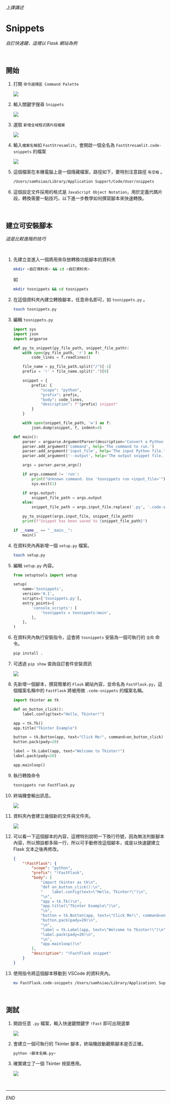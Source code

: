 _上課講述_

# Snippets

_自訂快速鍵，這裡以 Flask 網站為例_


<br>

## 開始

1. 打開 `命令選擇區 Command Palette`

    ![](images/img_01.png)

2. 輸入關鍵字搜尋 `Snippets`
   
   ![](images/img_02.png)

3. 選取 `新增全域程式碼片段檔案`
   
   ![](images/img_03.png)

4. 輸入`檔案名稱`如 `FastStresamlit`，會開啟一個全名為 `FastStresamlit.code-snippets` 的檔案
   
   ![](images/img_04.png)

5. 這個檔案在本機電腦上是一個隱藏檔案，路徑如下，要特別注意路徑 `有空格` 。

    ```bash
    /Users/samhsiao/Library/Application Support/Code/User/snippets
    ```

6. 這個設定文件採用的格式是 `JavaScript Object Notation`，用於定義代碼片段，轉換需要一點技巧，以下進一步教學如何撰寫腳本來快速轉換。

<br>

## 建立可安裝腳本

_這是比較進階的技巧_

<br>

1. 先建立並進入一個將用來存放轉換功能腳本的資料夾

    ```bash
    mkdir <自訂資料夾> && cd <自訂資料夾>
    ```
    如
    ```bash
    mkdir tosnippets && cd tosnippets
    ```

2. 在這個資料夾內建立轉換腳本，任意命名即可，如 `tosnippets.py` 。

    ```bash
    touch tosnippets.py
    ```

3. 編輯 `tosnippets.py`

    ```python
    import sys
    import json
    import argparse

    def py_to_snippet(py_file_path, snippet_file_path):
        with open(py_file_path, 'r') as f:
            code_lines = f.readlines()

        file_name = py_file_path.split("/")[-1]
        prefix = '!' + file_name.split(".")[0]

        snippet = {
            prefix: {
                "scope": "python",
                "prefix": prefix,
                "body": code_lines,
                "description": f"{prefix} snippet"
            }
        }

        with open(snippet_file_path, 'w') as f:
            json.dump(snippet, f, indent=4)

    def main():
        parser = argparse.ArgumentParser(description='Convert a Python file to a VS Code snippet.')
        parser.add_argument('command', help='The command to run.')
        parser.add_argument('input_file', help='The input Python file.')
        parser.add_argument('--output', help='The output snippet file. If not provided, defaults to the input file name with a .code-snippets extension.')

        args = parser.parse_args()

        if args.command != 'run':
            print("Unknown command. Use 'tosnippets run <input_file>'")
            sys.exit(1)

        if args.output:
            snippet_file_path = args.output
        else:
            snippet_file_path = args.input_file.replace('.py', '.code-snippets')

        py_to_snippet(args.input_file, snippet_file_path)
        print(f"Snippet has been saved to {snippet_file_path}")

    if __name__ == "__main__":
        main()
    ```

4. 在資料夾內再新增一個 `setup.py` 檔案。

    ```bash
    touch setup.py
    ```

5. 編輯 `setup.py` 內容。

    ```python
    from setuptools import setup

    setup(
        name='tosnippets',
        version='0.1',
        scripts=['tosnippets.py'],
        entry_points={
            'console_scripts': [
                'tosnippets = tosnippets:main',
            ],
        },
    )
    ```

6. 在資料夾內執行安裝指令，這會將 `tosnippets` 安裝為一個可執行的 `全局` 命令。

    ```bash
    pip install .
    ```

7. 可透過 `pip show` 查詢自訂套件安裝資訊
   
   ![](images/img_05.png)

8. 先新增一個腳本，撰寫簡單的 `Flask` 網站內容，並命名為 `FastFlask.py`，這個檔案名稱中的 `FastFlask` 將被用做 `.code-snippets` 的檔案名稱。

    ```python
    import tkinter as tk

    def on_button_click():
        label.config(text="Hello, Tkinter!")

    app = tk.Tk()
    app.title("Tkinter Example")

    button = tk.Button(app, text="Click Me!", command=on_button_click)
    button.pack(pady=20)

    label = tk.Label(app, text="Welcome to Tkinter!")
    label.pack(pady=20)

    app.mainloop()
    ```

9. 執行轉換命令

    ```bash
    tosnippets run FastFlask.py
    ```

10. 終端機會輸出訊息。
    
    ![](images/img_06.png)

11. 資料夾內會建立幾個新的文件與文件夾。
    
    ![](images/img_07.png)

12. 可以看一下這個腳本的內容，這裡特別說明一下換行符號，因為無法判斷腳本內容，所以預設都多隔一行，所以可手動修改這個腳本，或是以快速鍵建立 Flask 文本之後再修改。

    ```json
    {
        "!FastFlask": {
            "scope": "python",
            "prefix": "!FastFlask",
            "body": [
                "import tkinter as tk\n",
                "def on_button_click():\n",
                "    label.config(text=\"Hello, Tkinter!\")\n",
                "\n",
                "app = tk.Tk()\n",
                "app.title(\"Tkinter Example\")\n",
                "\n",
                "button = tk.Button(app, text=\"Click Me!\", command=on_button_click)\n",
                "button.pack(pady=20)\n",
                "\n",
                "label = tk.Label(app, text=\"Welcome to Tkinter!\")\n",
                "label.pack(pady=20)\n",
                "\n",
                "app.mainloop()\n"
            ],
            "description": "!FastFlask snippet"
        }
    }
    ```

13. 使用指令將這個腳本移動到 VSCode 的資料夾內。

    ```bash
    mv FastFlask.code-snippets /Users/samhsiao/Library/Application\ Support/Code/User/snippets
    ```

<br>

## 測試

1. 開啟任意 `.py` 檔案，輸入快速鍵關鍵字 `!Fast` 即可出現選單
   
   ![](images/img_08.png)

2. 會建立一個可執行的 Tkinter 腳本，終端機啟動觀察腳本是否正確。

    ```bash
    python <腳本名稱.py>
    ```

3. 確實建立了一個 Tkinter 視窗應用。
   
   ![](images/img_09.png)

<br>

---

_END_
